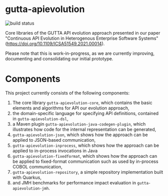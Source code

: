 # gutta-apievolution
![build status](https://github.com/holgerknoche/gutta-apievolution/actions/workflows/maven-build.yml/badge.svg)

Core libraries of the GUTTA API evolution approach presented in our paper "Continuous API Evolution in Heterogenous Enterprise Software Systems" (https://doi.org/10.1109/ICSA51549.2021.00014).

Please note that this is work-in-progress, as we are currently improving, documenting and consolidating our initial prototype.

# Components
This project currently consists of the following components:

1. The core library `gutta-apievolution-core`, which contains the basic elements and algorithms for API our evolution approach,
1. the domain-specific language for specifying API definitions, contained in `gutta-apievolution-dsl`,
1. a Maven plugin `gutta-apievolution-java-codegen-plugin`, which illustrates how code for the internal representation can be generated,
1. `gutta-apievolution-json`, which shows how the approach can be applied to JSON-based communication,
1. `gutta-apievolution-inprocess`, which shows how the approach can be applied to in-process invocations in Java
1. `gutta-apievolution-fixedformat`, which shows how the approach can be applied to fixed-format communication such as used by in-process COBOL communication,
1. `gutta-apievolution-repository`, a simple repository implementation built with Quarkus,
1. and JMH benchmarks for performance impact evaluation in `gutta-apievolution-jmh`.
